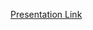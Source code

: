 [Presentation Link](https://gamma.app/docs/Email-Spam-and-Ham-Classification-A-Deep-Dive-1pi1twoag7t88bg)
